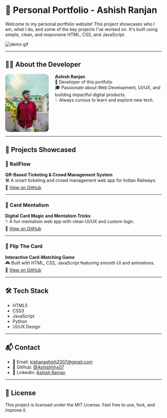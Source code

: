 # 💼 Personal Portfolio - Ashish Ranjan

Welcome to my personal portfolio website! This project showcases who I am, what I do, and some of the key projects I've worked on. It's built using simple, clean, and responsive HTML, CSS, and JavaScript.

![demo gif](https://media.giphy.com/media/l0MYC0LajbaPoEADu/giphy.gif)

---

## 👨‍💻 About the Developer

<img src="ashish_readme.jpg" alt="Ashish Ranjan" width="140" style="border-radius: 12px; margin-right: 20px;" align="left" />

**Ashish Ranjan**  
🚀 Developer of this portfolio  
🎓 Passionate about Web Development, UI/UX, and building impactful digital products.  
💡 Always curious to learn and explore new tech.

<br clear="left" />

---

## 🌟 Projects Showcased

### 🚆 RailFlow  
**QR-Based Ticketing & Crowd Management System**  
🛠️ A smart ticketing and crowd management web app for Indian Railways.  
🔗 [View on GitHub](https://github.com/Ashishhhx07/railflow)

---

### 🎩 Card Mentalism  
**Digital Card Magic and Mentalism Tricks**  
🃏 A fun mentalism web app with clean UI/UX and custom logic.  
🔗 [View on GitHub](https://github.com/Ashishhhx07/card-mentalism)

---

### 🧠 Flip The Card  
**Interactive Card-Matching Game**  
🎮 Built with HTML, CSS, JavaScript featuring smooth UI and animations.  
🔗 [View on GitHub](https://github.com/Ashishhhx07/UI---Flip-Card-)

---

## 🛠️ Tech Stack

- HTML5  
- CSS3  
- JavaScript  
- Python  
- UI/UX Design  

---

## 📬 Contact

- 📧 Email: kishanashish2007@gmail.com  
- 🐙 GitHub: [@Ashishhhx07](https://github.com/Ashishhhx07)  
- 💼 LinkedIn: [Ashish Ranjan](https://linkedin.com/in/ashish-ranjanx01)

---

## 📃 License

This project is licensed under the MIT License. Feel free to use, fork, and improve it.


